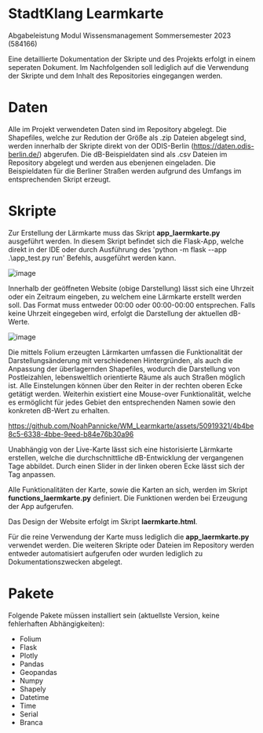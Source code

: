 # StadtKlang Learmkarte
Abgabeleistung Modul Wissensmanagement Sommersemester 2023 (584166)

Eine detaillierte Dokumentation der Skripte und des Projekts erfolgt in einem seperaten Dokument.
Im Nachfolgenden soll lediglich auf die Verwendung der Skripte und dem Inhalt des Repositories eingegangen werden.

# Daten
Alle im Projekt verwendeten Daten sind im Repository abgelegt.
Die Shapefiles, welche zur Redution der Größe als .zip Dateien abgelegt sind, werden innerhalb der Skripte direkt von der ODIS-Berlin (https://daten.odis-berlin.de/) abgerufen.
Die dB-Beispieldaten sind als .csv Dateien im Repository abgelegt und werden aus ebenjenen eingeladen. Die Beispieldaten für die Berliner Straßen werden aufgrund des Umfangs im entsprechenden Skript erzeugt.

# Skripte
Zur Erstellung der Lärmkarte muss das Skript __app_laermkarte.py__ ausgeführt werden.
In diesem Skript befindet sich die Flask-App, welche direkt in der IDE oder durch Ausführung des 'python -m flask --app .\app_test.py run' Befehls, ausgeführt werden kann.

![image](https://github.com/NoahPannicke/WM_Learmkarte/assets/50919321/bd9289f5-44e7-4957-8470-d163d8fbfeba)

Innerhalb der geöffneten Website (obige Darstellung) lässt sich eine Uhrzeit oder ein Zeitraum eingeben, zu welchem eine Lärmkarte erstellt werden soll. Das Format muss entweder 00:00 oder 00:00-00:00 entsprechen. Falls keine Uhrzeit eingegeben wird, erfolgt die Darstellung der aktuellen dB-Werte.

![image](https://github.com/NoahPannicke/WM_Learmkarte/assets/50919321/ce8e9e1d-bcf0-4e9a-897c-01a0c9b6100d)

Die mittels Folium erzeugten Lärmkarten umfassen die Funktionalität der Darstellungsänderung mit verschiedenen Hintergründen, als auch die Anpassung der überlagernden Shapefiles, wodurch die Darstellung von Postleizahlen, lebensweltlich orientierte Räume als auch Straßen möglich ist. Alle Einstelungen können über den Reiter in der rechten oberen Ecke getätigt werden.
Weiterhin existiert eine Mouse-over Funktionalität, welche es ermöglicht für jedes Gebiet den entsprechenden Namen sowie den konkreten dB-Wert zu erhalten.

https://github.com/NoahPannicke/WM_Learmkarte/assets/50919321/4b4be8c5-6338-4bbe-9eed-b84e76b30a96

Unabhängig von der Live-Karte lässt sich eine historisierte Lärmkarte erstellen, welche die durchschnittliche dB-Entwicklung der vergangenen Tage abbildet. Durch einen Slider in der linken oberen Ecke lässt sich der Tag anpassen.

Alle Funktionalitäten der Karte, sowie die Karten an sich, werden im Skript __functions_laermkarte.py__ definiert. Die Funktionen werden bei Erzeugung der App aufgerufen.

Das Design der Website erfolgt im Skript __laermkarte.html__.

Für die reine Verwendung der Karte muss lediglich die __app_laermkarte.py__ verwendet werden. Die weiteren Skripte oder Dateien im Repository werden entweder automatisiert aufgerufen oder wurden lediglich zu Dokumentationszwecken abgelegt. 

# Pakete
Folgende Pakete müssen installiert sein (aktuellste Version, keine fehlerhaften Abhängigkeiten):
- Folium
- Flask
- Plotly
- Pandas
- Geopandas
- Numpy
- Shapely
- Datetime
- Time
- Serial
- Branca
